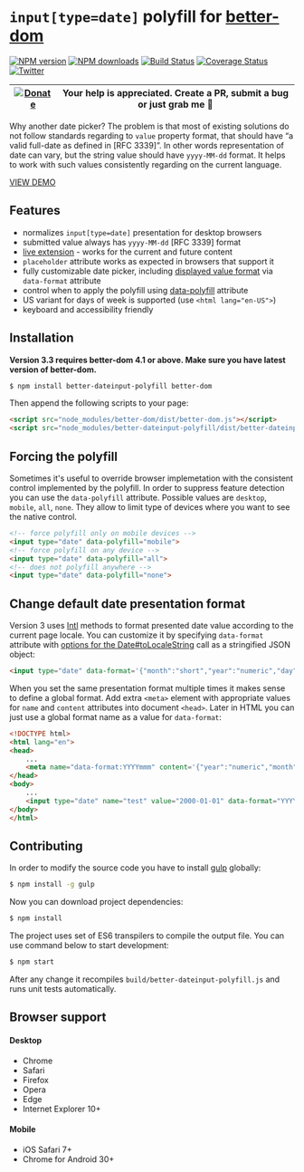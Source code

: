 # `input[type=date]` polyfill for [better-dom](https://github.com/chemerisuk/better-dom)

[![NPM version][npm-version]][npm-url] [![NPM downloads][npm-downloads]][npm-url] [![Build Status][status-image]][status-url] [![Coverage Status][coveralls-image]][coveralls-url] [![Twitter][twitter-follow]][twitter-url]

| [![Donate](https://www.paypalobjects.com/en_US/i/btn/btn_donateCC_LG.gif)][donate-url] | Your help is appreciated. Create a PR, submit a bug or just grab me :beer: |
|-|-|

Why another date picker? The problem is that most of existing solutions do not follow standards regarding to `value` property format, that should have “a valid full-date as defined in [RFC 3339]”. In other words representation of date can vary, but the string value should have `yyyy-MM-dd` format. It helps to work with such values consistently regarding on the current language.

[VIEW DEMO](http://chemerisuk.github.io/better-dateinput-polyfill/)

## Features

* normalizes `input[type=date]` presentation for desktop browsers
* submitted value always has `yyyy-MM-dd` [RFC 3339] format
* [live extension](https://github.com/chemerisuk/better-dom/wiki/Live-extensions) - works for the current and future content
* `placeholder` attribute works as expected in browsers that support it
* fully customizable date picker, including [displayed value format](https://github.com/chemerisuk/better-dateinput-polyfill#change-default-date-presentation-format) via `data-format` attribute
* control when to apply the polyfill using [data-polyfill](#forcing-the-polyfill) attribute
* US variant for days of week is supported (use `<html lang="en-US">`)
* keyboard and accessibility friendly

## Installation
**Version 3.3 requires better-dom 4.1 or above. Make sure you have latest version of better-dom.**

```sh
$ npm install better-dateinput-polyfill better-dom
```

Then append the following scripts to your page:
```html
<script src="node_modules/better-dom/dist/better-dom.js"></script>
<script src="node_modules/better-dateinput-polyfill/dist/better-dateinput-polyfill.js"></script>
```

## Forcing the polyfill
Sometimes it's useful to override browser implemetation with the consistent control implemented by the polyfill. In order to suppress feature detection you can use the `data-polyfill` attribute. Possible values are `desktop`, `mobile`, `all`, `none`. They allow to limit type of devices where you want to see the native control.

```html
<!-- force polyfill only on mobile devices -->
<input type="date" data-polyfill="mobile">
<!-- force polyfill on any device -->
<input type="date" data-polyfill="all">
<!-- does not polyfill anywhere -->
<input type="date" data-polyfill="none">
```

## Change default date presentation format
Version 3 uses [Intl](https://developer.mozilla.org/en-US/docs/Web/JavaScript/Reference/Global_Objects/Intl) methods to format presented date value according to the current page locale. You can customize it by specifying `data-format` attribute with [options for the Date#toLocaleString](https://developer.mozilla.org/en-US/docs/Web/JavaScript/Reference/Global_Objects/Date/toLocaleString) call as a stringified JSON object:
```html
<input type="date" data-format='{"month":"short","year":"numeric","day":"numeric"}'>
```

When you set the same presentation format multiple times it makes sense to define a global format. Add extra `<meta>` element with appropriate values for `name` and `content` attributes into document `<head>`. Later in HTML you can just use a global format name as a value for `data-format`:

```html
<!DOCTYPE html>
<html lang="en">
<head>
    ...
    <meta name="data-format:YYYYmmm" content='{"year":"numeric","month":"short"}'>
</head>
<body>
    ...
    <input type="date" name="test" value="2000-01-01" data-format="YYYYmmm">
</body>
</html>
```

## Contributing
In order to modify the source code you have to install [gulp](http://gulpjs.com) globally:

```sh
$ npm install -g gulp
```

Now you can download project dependencies:
```sh
$ npm install
```

The project uses set of ES6 transpilers to compile the output file. You can use command below to start development: 
```sh
$ npm start
```

After any change it recompiles `build/better-dateinput-polyfill.js` and runs unit tests automatically.

## Browser support
#### Desktop
* Chrome
* Safari
* Firefox
* Opera
* Edge
* Internet Explorer 10+

#### Mobile
* iOS Safari 7+
* Chrome for Android 30+

[npm-url]: https://www.npmjs.com/package/better-dateinput-polyfill
[npm-version]: https://img.shields.io/npm/v/better-dateinput-polyfill.svg
[npm-downloads]: https://img.shields.io/npm/dm/better-dateinput-polyfill.svg

[status-url]: https://github.com/chemerisuk/better-dateinput-polyfill/actions
[status-image]: https://github.com/chemerisuk/better-dateinput-polyfill/workflows/Node.js%20CI/badge.svg?branch=master

[coveralls-url]: https://coveralls.io/r/chemerisuk/better-dateinput-polyfill
[coveralls-image]: http://img.shields.io/coveralls/chemerisuk/better-dateinput-polyfill/master.svg

[twitter-url]: https://twitter.com/chemerisuk
[twitter-follow]: https://img.shields.io/twitter/follow/chemerisuk.svg?style=social&label=Follow%20me

[donate-url]: https://www.paypal.com/cgi-bin/webscr?cmd=_s-xclick&hosted_button_id=UZ4SLQP8S4UUG&source=url